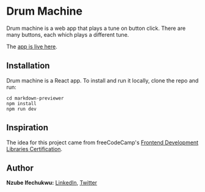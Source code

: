 # Drum Machine

Drum machine is a web app that plays a tune on button click. There are many buttons, each which plays a different tune.

The [app is live here](https://nzubeifechukwu-markdown-previewer.netlify.app/).

## Installation

Drum machine is a React app. To install and run it locally, clone the repo and run:

```
cd markdown-previewer
npm install
npm run dev
```

## Inspiration

The idea for this project came from freeCodeCamp's [Frontend Development Libraries Certification](https://www.freecodecamp.org/learn/front-end-development-libraries/front-end-development-libraries-projects/build-a-drum-machine).

## Author

**Nzube Ifechukwu:** [LinkedIn](https://linkedin.com/in/nzubeifechukwu), [Twitter](https://twitter.com/NzubeIfechukwu)
